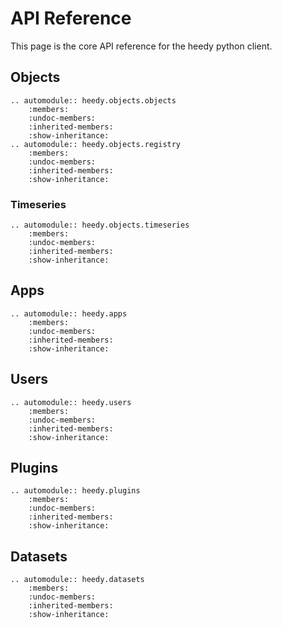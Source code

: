 # API Reference

This page is the core API reference for the heedy python client.

## Objects

```eval_rst
.. automodule:: heedy.objects.objects
    :members:
    :undoc-members:
    :inherited-members:
    :show-inheritance:
.. automodule:: heedy.objects.registry
    :members:
    :undoc-members:
    :inherited-members:
    :show-inheritance:
```

### Timeseries

```eval_rst
.. automodule:: heedy.objects.timeseries
    :members:
    :undoc-members:
    :inherited-members:
    :show-inheritance:
```

## Apps

```eval_rst
.. automodule:: heedy.apps
    :members:
    :undoc-members:
    :inherited-members:
    :show-inheritance:
```

## Users

```eval_rst
.. automodule:: heedy.users
    :members:
    :undoc-members:
    :inherited-members:
    :show-inheritance:
```

## Plugins

```eval_rst
.. automodule:: heedy.plugins
    :members:
    :undoc-members:
    :inherited-members:
    :show-inheritance:
```

## Datasets

```eval_rst
.. automodule:: heedy.datasets
    :members:
    :undoc-members:
    :inherited-members:
    :show-inheritance:
```
